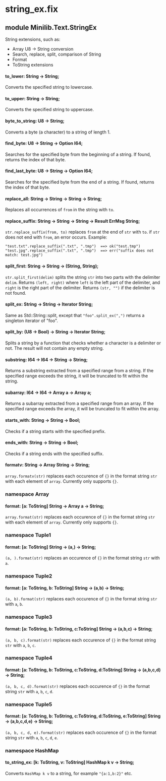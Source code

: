 # string_ex.fix

## module Minilib.Text.StringEx

String extensions, such as:
- Array U8 -> String conversion
- Search, replace, split, comparison of String
- Format
- ToString extensions

#### to_lower: String -> String;

Converts the specified string to lowercase.

#### to_upper: String -> String;

Converts the specified string to uppercase.

#### byte_to_string: U8 -> String;

Converts a byte (a character) to a string of length 1.

#### find_byte: U8 -> String -> Option I64;

Searches for the specified byte from the beginning of a string.
If found, returns the index of that byte.

#### find_last_byte: U8 -> String -> Option I64;

Searches for the specified byte from the end of a string.
If found, returns the index of that byte.

#### replace_all: String -> String -> String -> String;

Replaces all occurrences of `from` in the string with `to`.

#### replace_suffix: String -> String -> String -> Result ErrMsg String;

`str.replace_suffix(from, to)` replaces `from` at the end of `str` with `to`.
if `str` does not end with `from`, an error occurs.
Example:
```
"test.txt".replace_suffix(".txt", ".tmp")  ==> ok("test.tmp")
"test.jpg".replace_suffix(".txt", ".tmp")  ==> err("suffix does not match: test.jpg")
```

#### split_first: String -> String -> (String, String);

`str.split_first(delim)` splits the string `str` into two parts with the delimiter `delim`.
Returns `(left, right)` where `left` is the left part of the delimiter, and
`right` is the right part of the delimiter.
Returns `(str, "")` if the delimiter is not found.

#### split_ex: String -> String -> Iterator String;

Same as Std::String::split, except that `"foo".split_ex(",")` returns a singleton iterator of "foo".

#### split_by: (U8 -> Bool) -> String -> Iterator String;

Splits a string by a function that checks whether a character is a delimiter or not.
The result will not contain any empty string.

#### substring: I64 -> I64 -> String -> String;

Returns a substring extracted from a specified range from a string.
If the specified range exceeds the string, it will be truncated to fit within the string.

#### subarray: I64 -> I64 -> Array a -> Array a;

Returns a subarray extracted from a specified range from an array.
If the specified range exceeds the array, it will be truncated to fit within the array.

#### starts_with: String -> String -> Bool;

Checks if a string starts with the specified prefix.

#### ends_with: String -> String -> Bool;

Checks if a string ends with the specified suffix.

#### formatv: String -> Array String -> String;

`array.formatv(str)` replaces each occurence of `{}` in the format string `str`
with each element of `array`.
Currently only supports `{}`.

### namespace Array

#### format: [a: ToString] String -> Array a -> String;

`array.format(str)` replaces each occurence of `{}` in the format string `str`
with each element of `array`.
Currently only supports `{}`.

### namespace Tuple1

#### format: [a: ToString] String -> (a,) -> String;

`(a, ).format(str)` replaces an occurence of `{}` in the format string `str`
with `a`.

### namespace Tuple2

#### format: [a: ToString, b: ToString] String -> (a,b) -> String;

`(a, b).format(str)` replaces each occurence of `{}` in the format string `str`
with `a`, `b`.

### namespace Tuple3

#### format: [a: ToString, b: ToString, c:ToString] String -> (a,b,c) -> String;

`(a, b, c).format(str)` replaces each occurence of `{}` in the format string `str`
with `a`, `b`, `c`.

### namespace Tuple4

#### format: [a: ToString, b: ToString, c:ToString, d:ToString] String -> (a,b,c,d) -> String;

`(a, b, c, d).format(str)` replaces each occurence of `{}` in the format string `str`
with `a`, `b`, `c`, `d`.

### namespace Tuple5

#### format: [a: ToString, b: ToString, c:ToString, d:ToString, e:ToString] String -> (a,b,c,d,e) -> String;

`(a, b, c, d, e).format(str)` replaces each occurence of `{}` in the format string `str`
with `a`, `b`, `c`, `d`, `e`.

### namespace HashMap

#### to_string_ex: [k: ToString, v: ToString] HashMap k v -> String;

Converts `HashMap k v` to a string, for example `"{a:1,b:2}"` etc.


